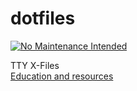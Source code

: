 # dotfiles

[![No Maintenance Intended](http://unmaintained.tech/badge.svg)](http://unmaintained.tech/)

TTY X-Files  
[Education and resources](https://github.com/webpro/awesome-dotfiles)
